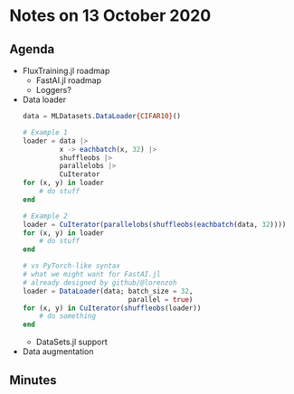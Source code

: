 # Notes on 13 October 2020

## Agenda

- FluxTraining.jl roadmap
	- FastAI.jl roadmap
	- Loggers?
- Data loader
	```jl
	data = MLDatasets.DataLoader{CIFAR10}()

	# Example 1
	loader = data |>
			 x -> eachbatch(x, 32) |>
	         shuffleobs |>
	         parallelobs |>
			 CuIterator
	for (x, y) in loader
		# do stuff
	end

	# Example 2
	loader = CuIterator(parallelobs(shuffleobs(eachbatch(data, 32))))
	for (x, y) in loader
		# do stuff
	end

	# vs PyTorch-like syntax
	# what we might want for FastAI.jl
	# already designed by github/@lorenzoh
	loader = DataLoader(data; batch_size = 32,
							  parallel = true)
	for (x, y) in CuIterator(shuffleobs(loader))
		# do something
	end
	```
	- DataSets.jl support
- Data augmentation

## Minutes
